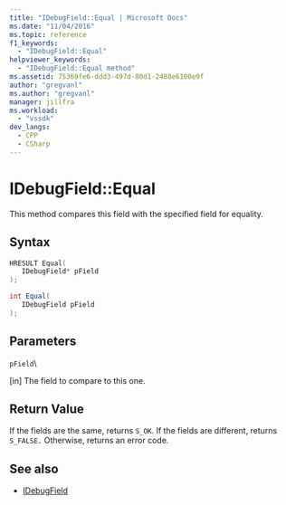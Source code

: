 ```yaml
---
title: "IDebugField::Equal | Microsoft Docs"
ms.date: "11/04/2016"
ms.topic: reference
f1_keywords:
  - "IDebugField::Equal"
helpviewer_keywords:
  - "IDebugField::Equal method"
ms.assetid: 75369fe6-ddd3-497d-80d1-2488e6100e9f
author: "gregvanl"
ms.author: "gregvanl"
manager: jillfra
ms.workload:
  - "vssdk"
dev_langs:
  - CPP
  - CSharp
---
```

# IDebugField::Equal
This method compares this field with the specified field for equality.

## Syntax

```cpp
HRESULT Equal( 
   IDebugField* pField
);
```

```csharp
int Equal(
   IDebugField pField
);
```

## Parameters
 `pField`\

 [in] The field to compare to this one.

## Return Value
 If the fields are the same, returns `S_OK`. If the fields are different, returns `S_FALSE.` Otherwise, returns an error code.

## See also
- [IDebugField](../../../extensibility/debugger/reference/idebugfield.md)